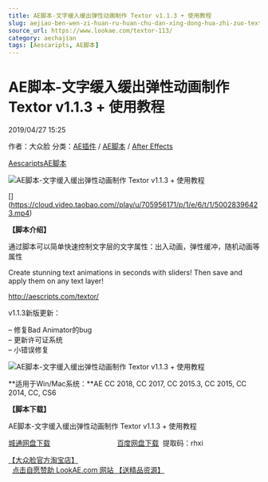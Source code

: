```yaml
---
title: AE脚本-文字缓入缓出弹性动画制作 Textor v1.1.3 + 使用教程
slug: aejiao-ben-wen-zi-huan-ru-huan-chu-dan-xing-dong-hua-zhi-zuo-textor-v1-1-3-shi-yong-jiao-cheng
source_url: https://www.lookae.com/textor-113/
category: aechajian
tags: [Aescaripts, AE脚本]
---
```

# AE脚本-文字缓入缓出弹性动画制作 Textor v1.1.3 + 使用教程

2019/04/27 15:25

作者：大众脸
分类：[AE插件](https://www.lookae.com/after-effects/aechajian/) / [AE脚本](https://www.lookae.com/after-effects/aescripts/) / [After Effects](https://www.lookae.com/after-effects/)

[Aescaripts](https://www.lookae.com/tag/aescaripts/)[AE脚本](https://www.lookae.com/tag/ae%e8%84%9a%e6%9c%ac/)

![AE脚本-文字缓入缓出弹性动画制作 Textor v1.1.3 + 使用教程](https://www.lookae.com/wp-content/uploads/2019/04/Textor-113.jpg "AE脚本-文字缓入缓出弹性动画制作 Textor v1.1.3 + 使用教程-LookAE.com")

[﻿[﻿]("https://cloud.video.taobao.com//play/u/705956171/p/1/e/6/t/1/50028396423.mp4)](https://cloud.video.taobao.com//play/u/705956171/p/1/e/6/t/1/50028396423.mp4)

**【脚本介绍】**

通过脚本可以简单快速控制文字层的文字属性：出入动画，弹性缓冲，随机动画等属性

Create stunning text animations in seconds with sliders! Then save and apply them on any text layer!

http://aescripts.com/textor/

v1.1.3新版更新：

– 修复Bad Animator的bug  
– 更新许可证系统  
– 小错误修复

![AE脚本-文字缓入缓出弹性动画制作 Textor v1.1.3 + 使用教程](https://img.alicdn.com/imgextra/i4/705956171/O1CN01cV1OiL1vSMdwDs69g_!!705956171.gif "AE脚本-文字缓入缓出弹性动画制作 Textor v1.1.3 + 使用教程-LookAE.com")

**适用于Win/Mac系统：**AE CC 2018, CC 2017, CC 2015.3, CC 2015, CC 2014, CC, CS6

**【脚本下载】**

AE脚本-文字缓入缓出弹性动画制作 Textor v1.1.3 + 使用教程

[城通网盘下载](https://lookae.ctfile.com/fs/680462-368652026)                                  [百度网盘下载](https://pan.baidu.com/s/1etqhdHPho0L1EYj6sR5TWA)  提取码：rhxi

[【大众脸官方淘宝店】](https://lookae.taobao.com/)                [点击自愿赞助 LookAE.com 网站 【送精品资源】](https://www.lookae.com/sponsor/)
